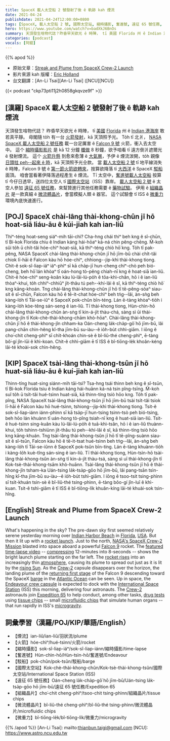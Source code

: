 ```yaml
---
title: SpaceX 載人太空船 2 號發射了後 ê 軌跡 kah 煙流
date: 2021-04-24
publishdate: 2021-04-24T12:00:00+0800
tags: [SpaceX, 載人太空船 2 號, 國際太空站, 縮時攝影, 奮進號, 遠征 65 號任務, Falcon 9 號火箭]
hero: https://www.youtube.com/watch?v=badXkJ6BnOs
summary: 天頂發生啥物代誌？昨昏早天欲光 ê 時陣， tī 美國 Florida 州 ê Indian 港海岸敢若真平靜。毋閣隨 to̍h 有一台火箭發射，kā 天頂照予光。
categories: [podcast]
vocals: [阿錕]
---
```


{{% apod %}}

- 原始文章：[Streak and Plume from SpaceX Crew-2 Launch](https://apod.nasa.gov/apod/ap210424.html)
- 影片來源 kah 版權：[Eric Holland](https://www.youtube.com/user/eric72holland/)
- 台文翻譯：[An-Li Tsai][An-Li Tsai] ([NCU][NCU])

{{< podcast "ckp73pti11j2h0858gkqvze9f" >}}

## [漢羅] SpaceX 載人太空船 2 號發射了後 ê 軌跡 kah 煙流
天頂發生啥物代誌？
昨昏早天欲光 ê 時陣， tī [美國][USA] [Florida][Florida] 州 ê [Indian 港海岸][Indian Harbor Beach] 敢若真平靜。
毋閣隨 to̍h 有一台 [火箭發射][rocket launch]，kā 天頂照予光。
To̍h tī 北爿， [NASA SpaceX 載人太空船 2 號任務][NASA's SpaceX Crew-2 Mission] 載一台足厲害 ê [Falcon 9 號][Falcon 9] 火箭，衝入去太空中。
這个 [縮時攝影影片][featured time-lapse video] 是 kā 12 分鐘 [櫼做][compressing] 8 秒鐘，欲予咱看 tī 遠方倒爿遮爾光 ê 發射煙流。
這个 [火箭升懸][rocket rises] 到愈來愈薄 ê [大氣層][atmosphere]，予伊 ê 煙流湠開，to̍h 親像 [日頭拄 peh--起來 ê 時][rising Sun]，kā 天頂照予光仝款。
當 [載人太空船 2 號][Crew-2a] tī 地平線消失 ê 時陣，Falcon 9 號 ê [第一節火箭欲轉來][returning first stage]，按算欲降落 tī [大西洋][Atlantic Ocean] ê SpaceX [駁船][barge] 面頂。
咱會當看著伊降落過程產生 ê 煙流。
Tī 太空中，[奮進號載人太空船][Endeavour crew capsule] 按算 tī 今仔日透早，送四位太空人 tī [國際太空站][International Space Station]（ISS）靠岸。
[載人太空船 2 號][Crew-2b] ê 太空人參加 [遠征 65 號任務][Expedition 65]，來幫贊進行其他任務需要 ê [藥物試驗][drug tests]。
伊用 ê [組織晶片][tissue chips] 是一款真細 ê [微流體晶片][microfluidic chips]，會當模擬人類 ê 器官。
這个試驗會 tī ISS ê [微重力][microgravity] 環境內底快速進行。

## [POJ] SpaceX chài-lâng thài-khong-chûn jī hō hoat-siā liáu-āu ê kúi-jiah kah ian-liû
Thiⁿ-téng hoat-seng siáⁿ-mih tāi-chì?
Cha-hng chái thiⁿ beh kng ê sî-chūn, tī Bí-kok Florida chiu ê Indian káng hái-hōaⁿ ká-ná chin pêng-chēng.
M̄-koh sûi to̍h ū chi̍t-tâi hóe-chìⁿ hoat-siā, kā thiⁿ-téng chiò hō͘ kng.
To̍h tī pak-pêng, NASA SpaceX chài-lâng thài-khong-chûn jī hō jīm-bū chài chi̍t-tâi chiok lī-hāi ê Falcon kàu hō hóe-chìⁿ, chhiong--ji̍p-khì thài-khong tiong.
Chit-ê sok-sî-liap-iáⁿ iáⁿ-phìⁿ sī kā cha̍p-jī hun-cheng chiⁿ-chò peh bió-cheng, beh hō͘ lán khòaⁿ tī oán-hong tò-pêng chiah-nī kng ê hoat-siā ian-liû.
Chit-ê hóe-chìⁿ seng-koân kàu lú-lâi-lú-po̍h ê tōa-khì-chân, hō i ê ian-liû thòaⁿ-khui, to̍h chhiⁿ-chhiūⁿ ji̍t-thâu tú peh--khí-lâi ê sî, kā thiⁿ-téng chiò hō͘ kng kāng-khoán.
Tng chài-lâng thài-khong-chûn jī hō tī tē-pêng-sòaⁿ siau-sit ê sî-chūn, Falcon kàu hō ê tē-it-chat hóe-chìⁿ beh tńg--lâi, àn-sǹg beh kàng-lo̍h tī Tāi-se-iûⁿ ê SapceX pok-chûn bīn-téng.
Lán ē-tàng khòaⁿ-tio̍h i kàng-lo̍h kòe-têng sán-seng ê ian-liû.
Tī thài-khong tiong, Hùn-chìn-hō chài-lâng thài-khong-chûn àn-sǹg tī kin-á-ji̍t thàu-chá, sàng sì ūi thài-khong-jîn tī Kok-chè-thài-khong-chām khò-hōaⁿ.
Chài-lâng thài-khong-chûn jī hō ê thài-khong-jîn chham-ka Oán-cheng la̍k-cha̍p-gō͘ hō jīm-bū, lâi pang-chān chìn-hêng kî-tha jīm-bū su-iàu--ê io̍h-bu̍t chhì-giām.
I iōng ê cho͘-chit cheng-phìⁿ sī chi̍t-khoán chin-sè ê bî-liû-thé cheng-phìⁿ, ē-tàng bô͘-gí jîn-lūi ê khì-koan.
Chit-ê chhì-giām ē tī ISS ê bî-tiōng-le̍k khoân-kéng lāi-té khoài-sok chìn-hêng.


## [KIP] SpaceX tsài-lâng thài-khong-tsûn jī hō huat-siā liáu-āu ê kuí-jiah kah ian-liû
Thinn-tíng huat-sing siánn-mih tāi-tsì?
Tsa-hng tsái thinn beh kng ê sî-tsūn, tī Bí-kok Florida tsiu ê Indian káng hái-huānn ká-ná tsin pîng-tsīng.
M̄-koh suî to̍h ū tsi̍t-tâi hué-tsìnn huat-siā, kā thinn-tíng tsiò hōo kng.
To̍h tī pak-pîng, NASA SpaceX tsài-lâng thài-khong-tsûn jī hō jīm-bū tsài tsi̍t-tâi tsiok lī-hāi ê Falcon kàu hō hué-tsìnn, tshiong--ji̍p-khì thài-khong tiong.
Tsit-ê sok-sî-liap-iánn iánn-phìnn sī kā tsa̍p-jī hun-tsing tsinn-tsò peh bió-tsing, beh hōo lán khuànn tī uán-hong tò-pîng tsiah-nī kng ê huat-siā ian-liû.
Tsit-ê hué-tsìnn sing-kuân kàu lú-lâi-lú-po̍h ê tuā-khì-tsân, hō i ê ian-liû thuànn-khui, to̍h tshinn-tshiūnn ji̍t-thâu tú peh--khí-lâi ê sî, kā thinn-tíng tsiò hōo kng kāng-khuán.
Tng tsài-lâng thài-khong-tsûn jī hō tī tē-pîng-suànn siau-sit ê sî-tsūn, Falcon kàu hō ê tē-it-tsat hué-tsìnn beh tńg--lâi, àn-sǹg beh kàng-lo̍h tī Tāi-se-iûnn ê SapceX pok-tsûn bīn-tíng.
Lán ē-tàng khuànn-tio̍h i kàng-lo̍h kuè-tîng sán-sing ê ian-liû.
Tī thài-khong tiong, Hùn-tsìn-hō tsài-lâng thài-khong-tsûn àn-sǹg tī kin-á-ji̍t thàu-tsá, sàng sì uī thài-khong-jîn tī Kok-tsè-thài-khong-tsām khò-huānn.
Tsài-lâng thài-khong-tsûn jī hō ê thài-khong-jîn tsham-ka Uán-tsing la̍k-tsa̍p-gōo hō jīm-bū, lâi pang-tsān tsìn-hîng kî-tha jīm-bū su-iàu--ê io̍h-bu̍t tshì-giām.
I iōng ê tsoo-tsit tsing-phìnn sī tsi̍t-khuán tsin-sè ê bî-liû-thé tsing-phìnn, ē-tàng bôo-gí jîn-luī ê khì-kuan.
Tsit-ê tshì-giām ē tī ISS ê bî-tiōng-li̍k khuân-kíng lāi-té khuài-sok tsìn-hîng.

## [English] Streak and Plume from SpaceX Crew-2 Launch
What's happening in the sky? The pre-dawn sky first seemed relatively serene yesterday morning over [Indian Harbor Beach][Indian Harbor Beach] in [Florida][Florida], [USA][USA]. But then it lit up with a [rocket launch][rocket launch]. Just to the north, [NASA's SpaceX Crew-2 Mission][NASA's SpaceX Crew-2 Mission] blasted into space aboard a powerful [Falcon 9][Falcon 9] rocket. The [featured time-lapse video][featured time-lapse video] -- [compressing][compressing] 12-minutes into 8-seconds -- shows the bright launch plume starting on the far left. The [rocket rises][rocket rises] into an increasingly thin [atmosphere][atmosphere], causing its plume to spread out just as it is lit by the [rising Sun][rising Sun]. As the [Crew-2][Crew-2a] capsule disappears over the horizon, the landing plume of the [returning first stage][returning first stage] of the Falcon 9 descending toward the SpaceX [barge][barge] in the [Atlantic Ocean][Atlantic Ocean] can be seen. Up in space, the [Endeavour crew capsule][Endeavour crew capsule] is expected to dock with the [International Space Station][International Space Station] (ISS) this morning, delivering four astronauts. The [Crew-2][Crew-2b] astronauts join [Expedition 65][Expedition 65] to help conduct, among other tasks, [drug tests][drug tests] using [tissue chips][tissue chips] -- small [microfluidic chips][microfluidic chips] that simulate human organs -- that run rapidly in ISS's [microgravity][microgravity].

## 詞彙學習（漢羅/POJ/KIP/華語/English）

- 【煙流】ian-liû/ian-liû/羽狀流/plume
- 【火箭】hóe-chìⁿ/hué-tsìnn/火箭/rocket
- 【縮時攝影】sok-sî-liap-iáⁿ/sok-sî-liap-iánn/縮時攝影/time-lapse
- 【奮進號】Hùn-chìn-hō/Hùn-tsìn-hō/奮進號/Endeavour
- 【駁船】pok-chûn/pok-tsûn/駁船/barge
- 【國際太空站】Kok-chè-thài-khong-chûn/Kok-tsè-thài-khong-tsûn/國際太空站/International Space Station (ISS)
- 【遠征 65 號任務】Oán-cheng la̍k-cha̍p-gō͘ hō jīm-bū/Uán-tsing la̍k-tsa̍p-gōo hō jīm-bū/遠征 65 號任務/Expedition 65
- 【組織晶片】cho͘-chit cheng-phìⁿ/tsoo-chit tsing-phìnn/組織晶片/tissue chips
- 【微流體晶片】bî-liû-thé cheng-phìⁿ/bî-liû-thé tsing-phìnn/微流體晶片/microfluidic chips
- 【微重力】bî-tiōng-le̍k/bî-tiōng-li̍k/微重力/microgravity

{{% /apod %}}
[An-Li Tsai]: mailto:thianbun.taigi@gmail.com
[NCU]: https://www.astro.ncu.edu.tw

[Indian Harbor Beach]:https://en.wikipedia.org/wiki/Indian_Harbour_Beach,_Florida
[Florida]:https://en.wikipedia.org/wiki/Florida
[USA]:https://www.cia.gov/the-world-factbook/countries/united-states/
[rocket launch]:https://youtu.be/lW07SN3YoLI?t=16130
[NASA's SpaceX Crew-2 Mission]:https://blogs.nasa.gov/crew-2/2021/04/23/nasa-spacex-officials-thrilled-with-crew-2-launch-success/
[Falcon 9]:https://www.spacex.com/vehicles/falcon-9/
[featured time-lapse video]:https://www.youtube.com/watch?v=2lmisMgE_Oc
[compressing]:https://i.pinimg.com/736x/62/f1/fe/62f1fe59e5e8ed26d724f701adc5be0b.jpg
[rocket rises]:https://youtu.be/badXkJ6BnOs
[atmosphere]:https://climatekids.nasa.gov/whats-in-the-atmosphere/
[rising Sun]:https://apod.nasa.gov/apod/ap201221.html
[Crew-2a]:https://en.wikipedia.org/wiki/SpaceX_Crew-2
[returning first stage]:https://apod.nasa.gov/apod/ap151228.html
[barge]:https://en.wikipedia.org/wiki/Autonomous_spaceport_drone_ship
[Atlantic Ocean]:https://en.wikipedia.org/wiki/Atlantic_Ocean
[Endeavour crew capsule]:https://en.wikipedia.org/wiki/Crew_Dragon_Endeavour
[International Space Station]:https://apod.nasa.gov/apod/ap151109.html
[Crew-2b]:https://www.nasa.gov/subject/19027/crew2/
[Expedition 65]:https://www.nasa.gov/mission_pages/station/expeditions/expedition65/index.html
[drug tests]:https://www.nasa.gov/mission_pages/station/research/news/crew-2-microgravity-science-space-station
[tissue chips]:https://en.wikipedia.org/wiki/Organ-on-a-chip
[microfluidic chips]:https://youtu.be/dxz10In1774
[microgravity]:https://www.nasa.gov/audience/forstudents/5-8/features/nasa-knows/what-is-microgravity-58.html
